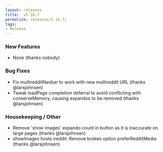 ```yaml
---
layout: releases
title:  v5.16.7
permalink: releases/5.16.7/
tags:
- Release
---
```


### New Features

- None (thanks nobody)

### Bug Fixes

- Fix multiredditNavbar to work with new multireddit URL (thanks @larsjohnsen)
- Tweak loadPage completion deferral to avoid conflicting with conserveMemory, causing expandos to be removed (thanks @larsjohnsen)

### Housekeeping / Other

- Remove 'show images' expando count in button as it is inaccurate on large pages (thanks @larsjohnsen)
- showImages hosts ireddit: Remove broken option preferRedditMedia (thanks @larsjohnsen)
